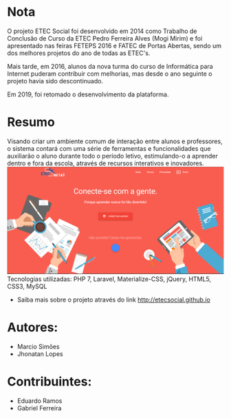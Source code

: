 # Nota

O projeto ETEC Social foi desenvolvido em 2014 como Trabalho de Conclusão de Curso da ETEC Pedro Ferreira Alves (Mogi Mirim) e foi apresentado nas feiras FETEPS 2016 e FATEC de Portas Abertas, sendo um dos melhores projetos do ano de todas as ETEC's.

Mais tarde, em 2016, alunos da nova turma do curso de Informática para Internet puderam contribuir com melhorias, mas desde o ano seguinte o projeto havia sido descontinuado.

Em 2019, foi retomado o desenvolvimento da plataforma.

# Resumo

Visando criar um ambiente comum de interação entre alunos e professores, o sistema contará com uma série de ferramentas e funcionalidades que auxiliarão o aluno durante todo o período letivo, estimulando-o a aprender dentro e fora da escola, através de recursos interativos e inovadores.
![Página Inicial](HomeScreenshot.PNG)
Tecnologias utilizadas: PHP 7, Laravel, Materialize-CSS, jQuery, HTML5, CSS3, MySQL

- Saiba mais sobre o projeto através do link http://etecsocial.github.io


# Autores:
- Marcio Simões 
- Jhonatan Lopes

# Contribuintes:
- Eduardo Ramos
- Gabriel Ferreira


